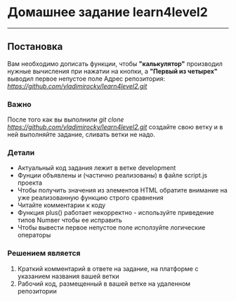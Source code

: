 # Домашнее задание learn4level2
---
## Постановка
Вам необходимо дописать функции, чтобы **"калькулятор"** производил нужные вычисления при нажатии на кнопки, а **"Первый из четырех"** выводил первое непустое поле
Адрес репозитория: _https://github.com/vladimirocky/learn4level2.git_
### Важно
После того как вы выполнили _git clone https://github.com/vladimirocky/learn4level2.git_ создайте свою ветку и в ней выполняйте задание, сливать ветки не надо.
### Детали
<ul>
    <li> Актуальный код задания лежит в ветке development</li>
    <li> Фунции объявлены и (частично реализованы) в файле script.js проекта</li>
    <li> Чтобы получить значения из элементов HTML обратите внимание на уже реализованную функцию строго сравнения</li>
    <li> Читайте комментарии к коду</li>
    <li> Функция plus() работает некорректно - используйте приведение типов Numвer чтобы ее исправить</li>
    <li> Чтобы вывести первое непустое поле исползуйте логические операторы</li>
</ul>

### Решением является
<ol>
    <li> Краткий комментарий в ответе на задание, на платформе с указанием названия вашей ветки </li>
    <li> Рабочий код, размещенный в вашей ветке на удаленном репозитории</li>
</ol>
